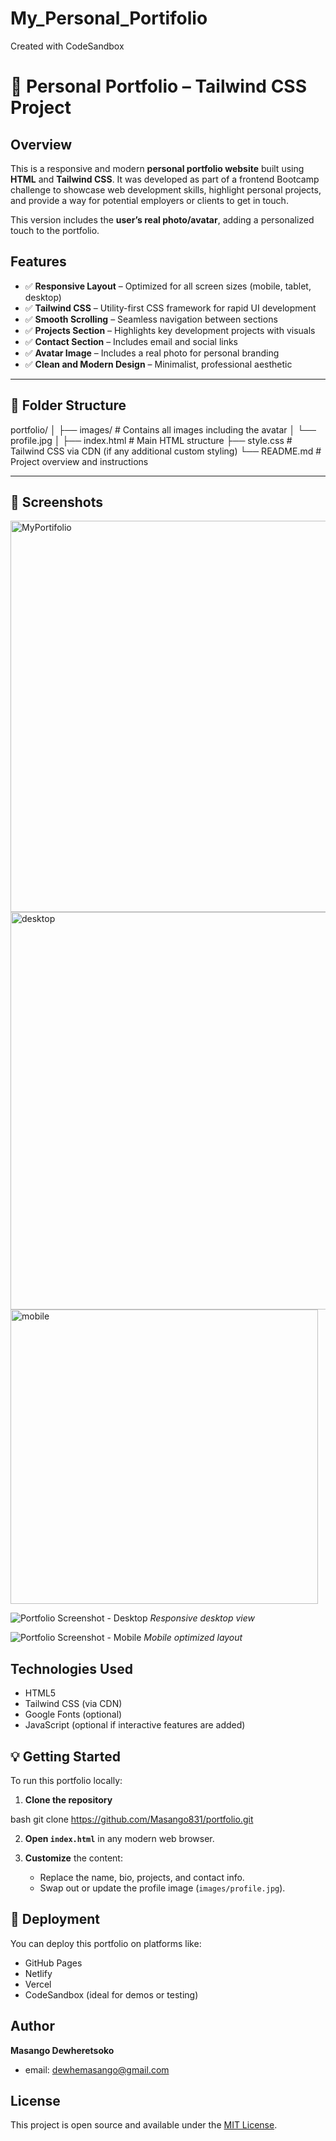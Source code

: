 # My_Personal_Portifolio
Created with CodeSandbox

# 🚀 Personal Portfolio – Tailwind CSS Project

##  Overview

This is a responsive and modern **personal portfolio website** built using **HTML** and **Tailwind CSS**. It was developed as part of a frontend Bootcamp challenge to showcase web development skills, highlight personal projects, and provide a way for potential employers or clients to get in touch.

This version includes the **user’s real photo/avatar**, adding a personalized touch to the portfolio.

##  Features

* ✅ **Responsive Layout** – Optimized for all screen sizes (mobile, tablet, desktop)
* ✅ **Tailwind CSS** – Utility-first CSS framework for rapid UI development
* ✅ **Smooth Scrolling** – Seamless navigation between sections
* ✅ **Projects Section** – Highlights key development projects with visuals
* ✅ **Contact Section** – Includes email and social links
* ✅ **Avatar Image** – Includes a real photo for personal branding
* ✅ **Clean and Modern Design** – Minimalist, professional aesthetic

---

## 📂 Folder Structure

portfolio/
│
├── images/                 # Contains all images including the avatar
│   └── profile.jpg
│
├── index.html              # Main HTML structure
├── style.css               # Tailwind CSS via CDN (if any additional custom styling)
└── README.md               # Project overview and instructions


---

## 📸 Screenshots

<img width="1362" height="626" alt="MyPortifolio" src="https://github.com/user-attachments/assets/4aaff4b6-acd8-41b5-87cf-c7774e85c4ae" />

<img width="1350" height="636" alt="desktop" src="https://github.com/user-attachments/assets/d4818d11-efcb-4504-8898-d8434845317a" />

<img width="492" height="471" alt="mobile" src="https://github.com/user-attachments/assets/bfe0c82e-ef6e-43dd-98fc-94e331c821e3" />

![Portfolio Screenshot - Desktop](images/screenshot-desktop.png)
*Responsive desktop view*

![Portfolio Screenshot - Mobile](images/screenshot-mobile.png)
*Mobile optimized layout*


## Technologies Used

* HTML5
* Tailwind CSS (via CDN)
* Google Fonts (optional)
* JavaScript (optional if interactive features are added)


## 💡 Getting Started

To run this portfolio locally:

1. **Clone the repository**

bash
git clone https://github.com/Masango831/portfolio.git


2. **Open `index.html`** in any modern web browser.

3. **Customize** the content:

   * Replace the name, bio, projects, and contact info.
   * Swap out or update the profile image (`images/profile.jpg`).


## 🚀 Deployment

You can deploy this portfolio on platforms like:

* GitHub Pages
* Netlify
* Vercel
* CodeSandbox (ideal for demos or testing)


##  Author

**Masango Dewheretsoko**

* email: [dewhemasango@gmail.com](mailto:dewhemasango@gmail.com)
  



##  License

This project is open source and available under the [MIT License](LICENSE).




